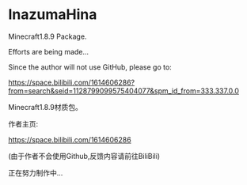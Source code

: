 # InazumaHina
Minecraft1.8.9 Package.

Efforts are being made...


Since the author will not use GitHub, please go to:

https://space.bilibili.com/1614606286?from=search&seid=1128799099575404077&spm_id_from=333.337.0.0



Minecraft1.8.9材质包。

作者主页:

https://space.bilibili.com/1614606286

(由于作者不会使用Github,反馈内容请前往BiliBili)

正在努力制作中...
